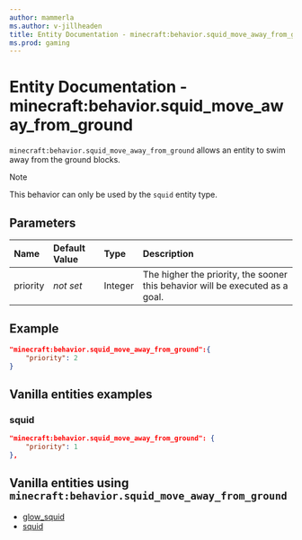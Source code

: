 ```yaml
---
author: mammerla
ms.author: v-jillheaden
title: Entity Documentation - minecraft:behavior.squid_move_away_from_ground
ms.prod: gaming
---
```


# Entity Documentation - minecraft:behavior.squid_move_away_from_ground

`minecraft:behavior.squid_move_away_from_ground` allows an entity to swim away from the ground blocks.

> [!NOTE]
> This behavior can only be used by the `squid` entity type.

## Parameters

|Name |Default Value  |Type  |Description  |
|:----------|:----------|:----------|:----------|
|priority|*not set*|Integer|The higher the priority, the sooner this behavior will be executed as a goal.|

## Example

```json
"minecraft:behavior.squid_move_away_from_ground":{
    "priority": 2
}
```

## Vanilla entities examples

### squid

```json
"minecraft:behavior.squid_move_away_from_ground": {
    "priority": 1
},
```

## Vanilla entities using `minecraft:behavior.squid_move_away_from_ground`

- [glow_squid](../../../../Source/VanillaBehaviorPack_Snippets/entities/glow_squid.md)
- [squid](../../../../Source/VanillaBehaviorPack_Snippets/entities/squid.md)
